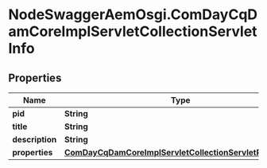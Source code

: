 # NodeSwaggerAemOsgi.ComDayCqDamCoreImplServletCollectionServletInfo

## Properties
Name | Type | Description | Notes
------------ | ------------- | ------------- | -------------
**pid** | **String** |  | [optional] 
**title** | **String** |  | [optional] 
**description** | **String** |  | [optional] 
**properties** | [**ComDayCqDamCoreImplServletCollectionServletProperties**](ComDayCqDamCoreImplServletCollectionServletProperties.md) |  | [optional] 


